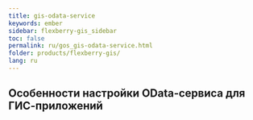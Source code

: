 ```yaml
---
title: gis-odata-service
keywords: ember
sidebar: flexberry-gis_sidebar
toc: false
permalink: ru/gos_gis-odata-service.html
folder: products/flexberry-gis/
lang: ru
---
```


## Особенности настройки OData-сервиса для ГИС-приложений
